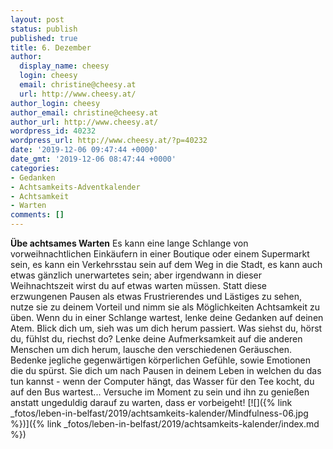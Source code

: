 ```yaml
---
layout: post
status: publish
published: true
title: 6. Dezember
author:
  display_name: cheesy
  login: cheesy
  email: christine@cheesy.at
  url: http://www.cheesy.at/
author_login: cheesy
author_email: christine@cheesy.at
author_url: http://www.cheesy.at/
wordpress_id: 40232
wordpress_url: http://www.cheesy.at/?p=40232
date: '2019-12-06 09:47:44 +0000'
date_gmt: '2019-12-06 08:47:44 +0000'
categories:
- Gedanken
- Achtsamkeits-Adventkalender
- Achtsamkeit
- Warten
comments: []
---
```

 **Übe achtsames Warten**
Es kann eine lange Schlange von vorweihnachtlichen Einkäufern in einer Boutique oder einem Supermarkt sein, es kann ein Verkehrsstau sein auf dem Weg in die Stadt, es kann auch etwas gänzlich unerwartetes sein; aber irgendwann in dieser Weihnachtszeit wirst du auf etwas warten müssen. Statt diese erzwungenen Pausen als etwas Frustrierendes und Lästiges zu sehen, nutze sie zu deinem Vorteil und nimm sie als Möglichkeiten Achtsamkeit zu üben.
Wenn du in einer Schlange wartest, lenke deine Gedanken auf deinen Atem. Blick dich um, sieh was um dich herum passiert. Was siehst du, hörst du, fühlst du, riechst do? Lenke deine Aufmerksamkeit auf die anderen Menschen um dich herum, lausche den verschiedenen Geräuschen. Bedenke jegliche gegenwärtigen körperlichen Gefühle, sowie Emotionen die du spürst.
Sie dich um nach Pausen in deinem Leben in welchen du das tun kannst - wenn der Computer hängt, das Wasser für den Tee kocht, du auf den Bus wartest...
Versuche im Moment zu sein und ihn zu genießen anstatt ungeduldig darauf zu warten, dass er vorbeigeht!
[![]({% link _fotos/leben-in-belfast/2019/achtsamkeits-kalender/Mindfulness-06.jpg %})]({% link _fotos/leben-in-belfast/2019/achtsamkeits-kalender/index.md %})
